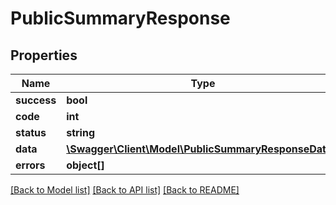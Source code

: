 # PublicSummaryResponse

## Properties
Name | Type | Description | Notes
------------ | ------------- | ------------- | -------------
**success** | **bool** |  | 
**code** | **int** |  | 
**status** | **string** |  | 
**data** | [**\Swagger\Client\Model\PublicSummaryResponseData[]**](PublicSummaryResponseData.md) |  | 
**errors** | **object[]** |  | [optional] 

[[Back to Model list]](../README.md#documentation-for-models) [[Back to API list]](../README.md#documentation-for-api-endpoints) [[Back to README]](../README.md)


